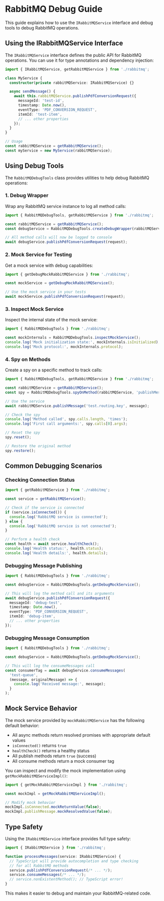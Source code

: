 # RabbitMQ Debug Guide

This guide explains how to use the `IRabbitMQService` interface and debug tools to debug RabbitMQ operations.

## Using the IRabbitMQService Interface

The `IRabbitMQService` interface defines the public API for RabbitMQ operations. You can use it for type annotations and dependency injection:

```typescript
import { IRabbitMQService, getRabbitMQService } from './rabbitmq';

class MyService {
  constructor(private rabbitMQService: IRabbitMQService) {}

  async sendMessage() {
    await this.rabbitMQService.publishPdfConversionRequest({
      messageId: 'test-id',
      timestamp: Date.now(),
      eventType: 'PDF_CONVERSION_REQUEST',
      itemId: 'test-item',
      // ... other properties
    });
  }
}

// Usage
const rabbitMQService = getRabbitMQService();
const myService = new MyService(rabbitMQService);
```

## Using Debug Tools

The `RabbitMQDebugTools` class provides utilities to help debug RabbitMQ operations:

### 1. Debug Wrapper

Wrap any RabbitMQ service instance to log all method calls:

```typescript
import { RabbitMQDebugTools, getRabbitMQService } from './rabbitmq';

const rabbitMQService = getRabbitMQService();
const debugService = RabbitMQDebugTools.createDebugWrapper(rabbitMQService);

// All method calls will now be logged to console
await debugService.publishPdfConversionRequest(request);
```

### 2. Mock Service for Testing

Get a mock service with debug capabilities:

```typescript
import { getDebugMockRabbitMQService } from './rabbitmq';

const mockService = getDebugMockRabbitMQService();

// Use the mock service in your tests
await mockService.publishPdfConversionRequest(request);
```

### 3. Inspect Mock Service

Inspect the internal state of the mock service:

```typescript
import { RabbitMQDebugTools } from './rabbitmq';

const mockInternals = RabbitMQDebugTools.inspectMockService();
console.log('Mock initialization state:', mockInternals.isInitialized);
console.log('Mock protocol:', mockInternals.protocol);
```

### 4. Spy on Methods

Create a spy on a specific method to track calls:

```typescript
import { RabbitMQDebugTools, getRabbitMQService } from './rabbitmq';

const rabbitMQService = getRabbitMQService();
const spy = RabbitMQDebugTools.spyOnMethod(rabbitMQService, 'publishMessage');

// Use the service
await rabbitMQService.publishMessage('test.routing.key', message);

// Check the spy
console.log('Method called', spy.calls.length, 'times');
console.log('First call arguments:', spy.calls[0].args);

// Reset the spy
spy.reset();

// Restore the original method
spy.restore();
```

## Common Debugging Scenarios

### Checking Connection Status

```typescript
import { getRabbitMQService } from './rabbitmq';

const service = getRabbitMQService();

// Check if the service is connected
if (service.isConnected()) {
  console.log('RabbitMQ service is connected');
} else {
  console.log('RabbitMQ service is not connected');
}

// Perform a health check
const health = await service.healthCheck();
console.log('Health status:', health.status);
console.log('Health details:', health.details);
```

### Debugging Message Publishing

```typescript
import { RabbitMQDebugTools } from './rabbitmq';

const debugService = RabbitMQDebugTools.getDebugMockService();

// This will log the method call and its arguments
await debugService.publishPdfConversionRequest({
  messageId: 'debug-test',
  timestamp: Date.now(),
  eventType: 'PDF_CONVERSION_REQUEST',
  itemId: 'debug-item',
  // ... other properties
});
```

### Debugging Message Consumption

```typescript
import { RabbitMQDebugTools } from './rabbitmq';

const debugService = RabbitMQDebugTools.getDebugMockService();

// This will log the consumeMessages call
const consumerTag = await debugService.consumeMessages(
  'test-queue',
  (message, originalMessage) => {
    console.log('Received message:', message);
  }
);
```

## Mock Service Behavior

The mock service provided by `mockRabbitMQService` has the following default behavior:

- All async methods return resolved promises with appropriate default values
- `isConnected()` returns `true`
- `healthCheck()` returns a healthy status
- All publish methods return `true` (success)
- All consume methods return a mock consumer tag

You can inspect and modify the mock implementation using `getMockRabbitMQServiceImpl()`:

```typescript
import { getMockRabbitMQServiceImpl } from './rabbitmq';

const mockImpl = getMockRabbitMQServiceImpl();

// Modify mock behavior
mockImpl.isConnected.mockReturnValue(false);
mockImpl.publishMessage.mockResolvedValue(false);
```

## Type Safety

Using the `IRabbitMQService` interface provides full type safety:

```typescript
import { IRabbitMQService } from './rabbitmq';

function processMessages(service: IRabbitMQService) {
  // TypeScript will provide autocompletion and type checking
  // for all RabbitMQ methods
  service.publishPdfConversionRequest(/* ... */);
  service.consumeMessages(/* ... */);
  // service.nonExistentMethod(); // TypeScript error!
}
```

This makes it easier to debug and maintain your RabbitMQ-related code.